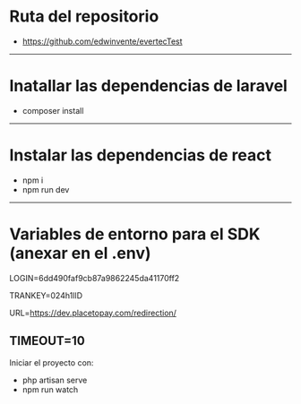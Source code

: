 # Ruta del repositorio

- https://github.com/edwinvente/evertecTest

---------------------------------------------------------------------------------------------------------------------------------------------
# Inatallar las dependencias de laravel

- composer install
---------------------------------------------------------------------------------------------------------------------------------------------
# Instalar las dependencias de react

- npm i
- npm run dev
---------------------------------------------------------------------------------------------------------------------------------------------
# Variables de entorno para el SDK (anexar en el .env)

LOGIN=6dd490faf9cb87a9862245da41170ff2

TRANKEY=024h1IlD

URL=https://dev.placetopay.com/redirection/

TIMEOUT=10
---------------------------------------------------------------------------------------------------------------------------------------------
Iniciar el proyecto con:

- php artisan serve
- npm run watch
